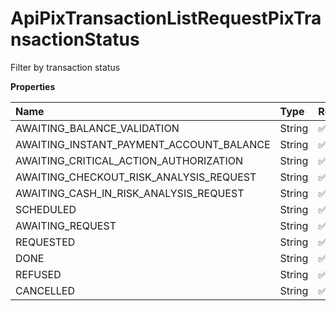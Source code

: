 # ApiPixTransactionListRequestPixTransactionStatus

Filter by transaction status

**Properties**

| Name                                     | Type   | Required | Description                                |
| :--------------------------------------- | :----- | :------- | :----------------------------------------- |
| AWAITING_BALANCE_VALIDATION              | String | ✅       | "AWAITING_BALANCE_VALIDATION"              |
| AWAITING_INSTANT_PAYMENT_ACCOUNT_BALANCE | String | ✅       | "AWAITING_INSTANT_PAYMENT_ACCOUNT_BALANCE" |
| AWAITING_CRITICAL_ACTION_AUTHORIZATION   | String | ✅       | "AWAITING_CRITICAL_ACTION_AUTHORIZATION"   |
| AWAITING_CHECKOUT_RISK_ANALYSIS_REQUEST  | String | ✅       | "AWAITING_CHECKOUT_RISK_ANALYSIS_REQUEST"  |
| AWAITING_CASH_IN_RISK_ANALYSIS_REQUEST   | String | ✅       | "AWAITING_CASH_IN_RISK_ANALYSIS_REQUEST"   |
| SCHEDULED                                | String | ✅       | "SCHEDULED"                                |
| AWAITING_REQUEST                         | String | ✅       | "AWAITING_REQUEST"                         |
| REQUESTED                                | String | ✅       | "REQUESTED"                                |
| DONE                                     | String | ✅       | "DONE"                                     |
| REFUSED                                  | String | ✅       | "REFUSED"                                  |
| CANCELLED                                | String | ✅       | "CANCELLED"                                |

<!-- This file was generated by liblab | https://liblab.com/ -->
